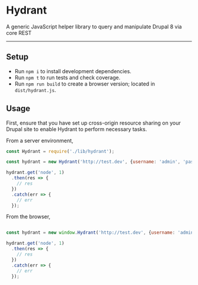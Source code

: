 # Hydrant

A generic JavaScript helper library to query and manipulate Drupal 8 via core REST

---

## Setup

* Run `npm i` to install development dependencies.
* Run `npm t` to run tests and check coverage.
* Run `npm run build` to create a browser version; located in `dist/hydrant.js`.

## Usage

First, ensure that you have set up cross-origin resource sharing on your Drupal site to enable Hydrant to perform necessary tasks.

From a server environment,

```javascript
const Hydrant = require('./lib/hydrant');

const hydrant = new Hydrant('http://test.dev', {username: 'admin', 'password': '1234'});

hydrant.get('node', 1)
  .then(res => {
    // res
  })
  .catch(err => {
    // err
  });
```

From the browser,

```javascript

const hydrant = new window.Hydrant('http://test.dev', {username: 'admin', 'password': '1234'});

hydrant.get('node', 1)
  .then(res => {
    // res
  })
  .catch(err => {
    // err
  });
```
